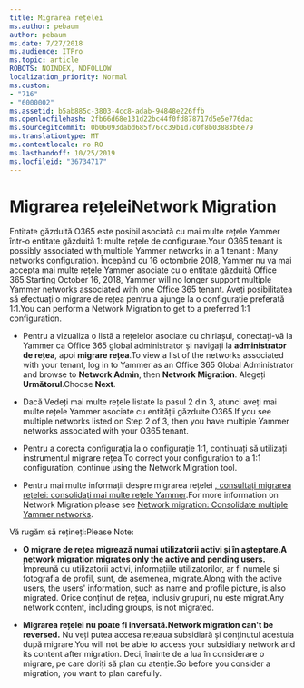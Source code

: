 ```yaml
---
title: Migrarea rețelei
ms.author: pebaum
author: pebaum
ms.date: 7/27/2018
ms.audience: ITPro
ms.topic: article
ROBOTS: NOINDEX, NOFOLLOW
localization_priority: Normal
ms.custom:
- "716"
- "6000002"
ms.assetid: b5ab885c-3803-4cc8-adab-94848e226ffb
ms.openlocfilehash: 2fb66d68e131d22bc44f0fd878717d5e5e776dac
ms.sourcegitcommit: 0b06093dabd685f76cc39b1d7c0f8b03883b6e79
ms.translationtype: MT
ms.contentlocale: ro-RO
ms.lasthandoff: 10/25/2019
ms.locfileid: "36734717"
---
```

# <a name="network-migration"></a><span data-ttu-id="ed407-102">Migrarea rețelei</span><span class="sxs-lookup"><span data-stu-id="ed407-102">Network Migration</span></span>

<span data-ttu-id="ed407-103">Entitate găzduită O365 este posibil asociată cu mai multe rețele Yammer într-o entitate găzduită 1: multe rețele de configurare.</span><span class="sxs-lookup"><span data-stu-id="ed407-103">Your O365 tenant is possibly associated with multiple Yammer networks in a 1 tenant : Many networks configuration.</span></span> <span data-ttu-id="ed407-104">Începând cu 16 octombrie 2018, Yammer nu va mai accepta mai multe rețele Yammer asociate cu o entitate găzduită Office 365.</span><span class="sxs-lookup"><span data-stu-id="ed407-104">Starting October 16, 2018, Yammer will no longer support multiple Yammer networks associated with one Office 365 tenant.</span></span> <span data-ttu-id="ed407-105">Aveți posibilitatea să efectuați o migrare de rețea pentru a ajunge la o configurație preferată 1:1.</span><span class="sxs-lookup"><span data-stu-id="ed407-105">You can perform a Network Migration to get to a preferred 1:1 configuration.</span></span>
  
- <span data-ttu-id="ed407-106">Pentru a vizualiza o listă a rețelelor asociate cu chiriașul, conectați-vă la Yammer ca Office 365 global administrator și navigați la **administrator de rețea**, apoi **migrare rețea**.</span><span class="sxs-lookup"><span data-stu-id="ed407-106">To view a list of the networks associated with your tenant, log in to Yammer as an Office 365 Global Administrator and browse to **Network Admin**, then **Network Migration**.</span></span> <span data-ttu-id="ed407-107">Alegeți **Următorul**.</span><span class="sxs-lookup"><span data-stu-id="ed407-107">Choose **Next**.</span></span>

- <span data-ttu-id="ed407-108">Dacă Vedeți mai multe rețele listate la pasul 2 din 3, atunci aveți mai multe rețele Yammer asociate cu entității găzduite O365.</span><span class="sxs-lookup"><span data-stu-id="ed407-108">If you see multiple networks listed on Step 2 of 3, then you have multiple Yammer networks associated with your O365 tenant.</span></span>

- <span data-ttu-id="ed407-109">Pentru a corecta configurația la o configurație 1:1, continuați să utilizați instrumentul migrare rețea.</span><span class="sxs-lookup"><span data-stu-id="ed407-109">To correct your configuration to a 1:1 configuration, continue using the Network Migration tool.</span></span>

- <span data-ttu-id="ed407-110">Pentru mai multe informații despre migrarea rețelei [, consultați migrarea rețelei: consolidați mai multe rețele Yammer](https://docs.microsoft.com/yammer/configure-your-yammer-network/consolidate-multiple-yammer-networks).</span><span class="sxs-lookup"><span data-stu-id="ed407-110">For more information on Network Migration please see [Network migration: Consolidate multiple Yammer networks](https://docs.microsoft.com/yammer/configure-your-yammer-network/consolidate-multiple-yammer-networks).</span></span>

<span data-ttu-id="ed407-111">Vă rugăm să rețineți:</span><span class="sxs-lookup"><span data-stu-id="ed407-111">Please Note:</span></span>
  
- <span data-ttu-id="ed407-112">**O migrare de rețea migrează numai utilizatorii activi și în așteptare.**</span><span class="sxs-lookup"><span data-stu-id="ed407-112">**A network migration migrates only the active and pending users.**</span></span> <span data-ttu-id="ed407-113">Împreună cu utilizatorii activi, informațiile utilizatorilor, ar fi numele și fotografia de profil, sunt, de asemenea, migrate.</span><span class="sxs-lookup"><span data-stu-id="ed407-113">Along with the active users, the users' information, such as name and profile picture, is also migrated.</span></span> <span data-ttu-id="ed407-114">Orice conținut de rețea, inclusiv grupuri, nu este migrat.</span><span class="sxs-lookup"><span data-stu-id="ed407-114">Any network content, including groups, is not migrated.</span></span>

- <span data-ttu-id="ed407-115">**Migrarea rețelei nu poate fi inversată.**</span><span class="sxs-lookup"><span data-stu-id="ed407-115">**Network migration can't be reversed.**</span></span> <span data-ttu-id="ed407-116">Nu veți putea accesa rețeaua subsidiară și conținutul acestuia după migrare.</span><span class="sxs-lookup"><span data-stu-id="ed407-116">You will not be able to access your subsidiary network and its content after migration.</span></span> <span data-ttu-id="ed407-117">Deci, înainte de a lua în considerare o migrare, pe care doriți să plan cu atenție.</span><span class="sxs-lookup"><span data-stu-id="ed407-117">So before you consider a migration, you want to plan carefully.</span></span>
